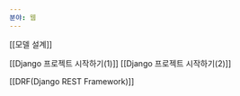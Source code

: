 ```yaml
---
분야: 웹
---
```


[[모델 설계]]


[[Django 프로젝트 시작하기(1)]]
[[Django 프로젝트 시작하기(2)]]


[[DRF(Django REST Framework)]]


